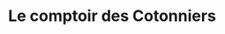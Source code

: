 ---
title: "Le comptoir des Cotonniers"
url: /le-mans/le-comptoir-des-cotonniers/
shop: Kleidung
---